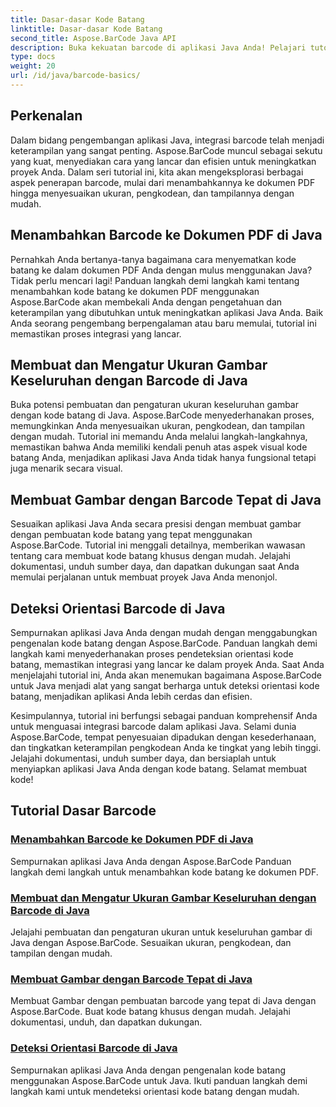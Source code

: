 ```yaml
---
title: Dasar-dasar Kode Batang
linktitle: Dasar-dasar Kode Batang
second_title: Aspose.BarCode Java API
description: Buka kekuatan barcode di aplikasi Java Anda! Pelajari tutorial Aspose.BarCode untuk integrasi, penyesuaian, dan pengenalan yang lancar.
type: docs
weight: 20
url: /id/java/barcode-basics/
---
```


## Perkenalan

Dalam bidang pengembangan aplikasi Java, integrasi barcode telah menjadi keterampilan yang sangat penting. Aspose.BarCode muncul sebagai sekutu yang kuat, menyediakan cara yang lancar dan efisien untuk meningkatkan proyek Anda. Dalam seri tutorial ini, kita akan mengeksplorasi berbagai aspek penerapan barcode, mulai dari menambahkannya ke dokumen PDF hingga menyesuaikan ukuran, pengkodean, dan tampilannya dengan mudah.

## Menambahkan Barcode ke Dokumen PDF di Java

Pernahkah Anda bertanya-tanya bagaimana cara menyematkan kode batang ke dalam dokumen PDF Anda dengan mulus menggunakan Java? Tidak perlu mencari lagi! Panduan langkah demi langkah kami tentang menambahkan kode batang ke dokumen PDF menggunakan Aspose.BarCode akan membekali Anda dengan pengetahuan dan keterampilan yang dibutuhkan untuk meningkatkan aplikasi Java Anda. Baik Anda seorang pengembang berpengalaman atau baru memulai, tutorial ini memastikan proses integrasi yang lancar.

## Membuat dan Mengatur Ukuran Gambar Keseluruhan dengan Barcode di Java

Buka potensi pembuatan dan pengaturan ukuran keseluruhan gambar dengan kode batang di Java. Aspose.BarCode menyederhanakan proses, memungkinkan Anda menyesuaikan ukuran, pengkodean, dan tampilan dengan mudah. Tutorial ini memandu Anda melalui langkah-langkahnya, memastikan bahwa Anda memiliki kendali penuh atas aspek visual kode batang Anda, menjadikan aplikasi Java Anda tidak hanya fungsional tetapi juga menarik secara visual.

## Membuat Gambar dengan Barcode Tepat di Java

Sesuaikan aplikasi Java Anda secara presisi dengan membuat gambar dengan pembuatan kode batang yang tepat menggunakan Aspose.BarCode. Tutorial ini menggali detailnya, memberikan wawasan tentang cara membuat kode batang khusus dengan mudah. Jelajahi dokumentasi, unduh sumber daya, dan dapatkan dukungan saat Anda memulai perjalanan untuk membuat proyek Java Anda menonjol.

## Deteksi Orientasi Barcode di Java

Sempurnakan aplikasi Java Anda dengan mudah dengan menggabungkan pengenalan kode batang dengan Aspose.BarCode. Panduan langkah demi langkah kami menyederhanakan proses pendeteksian orientasi kode batang, memastikan integrasi yang lancar ke dalam proyek Anda. Saat Anda menjelajahi tutorial ini, Anda akan menemukan bagaimana Aspose.BarCode untuk Java menjadi alat yang sangat berharga untuk deteksi orientasi kode batang, menjadikan aplikasi Anda lebih cerdas dan efisien.

Kesimpulannya, tutorial ini berfungsi sebagai panduan komprehensif Anda untuk menguasai integrasi barcode dalam aplikasi Java. Selami dunia Aspose.BarCode, tempat penyesuaian dipadukan dengan kesederhanaan, dan tingkatkan keterampilan pengkodean Anda ke tingkat yang lebih tinggi. Jelajahi dokumentasi, unduh sumber daya, dan bersiaplah untuk menyiapkan aplikasi Java Anda dengan kode batang. Selamat membuat kode!
## Tutorial Dasar Barcode
### [Menambahkan Barcode ke Dokumen PDF di Java](./adding-barcode-to-pdf-document/)
Sempurnakan aplikasi Java Anda dengan Aspose.BarCode Panduan langkah demi langkah untuk menambahkan kode batang ke dokumen PDF.
### [Membuat dan Mengatur Ukuran Gambar Keseluruhan dengan Barcode di Java](./creating-setting-size-whole-picture-barcode/)
Jelajahi pembuatan dan pengaturan ukuran untuk keseluruhan gambar di Java dengan Aspose.BarCode. Sesuaikan ukuran, pengkodean, dan tampilan dengan mudah.
### [Membuat Gambar dengan Barcode Tepat di Java](./creating-image-exact-barcode/)
Membuat Gambar dengan pembuatan barcode yang tepat di Java dengan Aspose.BarCode. Buat kode batang khusus dengan mudah. Jelajahi dokumentasi, unduh, dan dapatkan dukungan.
### [Deteksi Orientasi Barcode di Java](./detecting-barcode-orientation/)
Sempurnakan aplikasi Java Anda dengan pengenalan kode batang menggunakan Aspose.BarCode untuk Java. Ikuti panduan langkah demi langkah kami untuk mendeteksi orientasi kode batang dengan mudah.